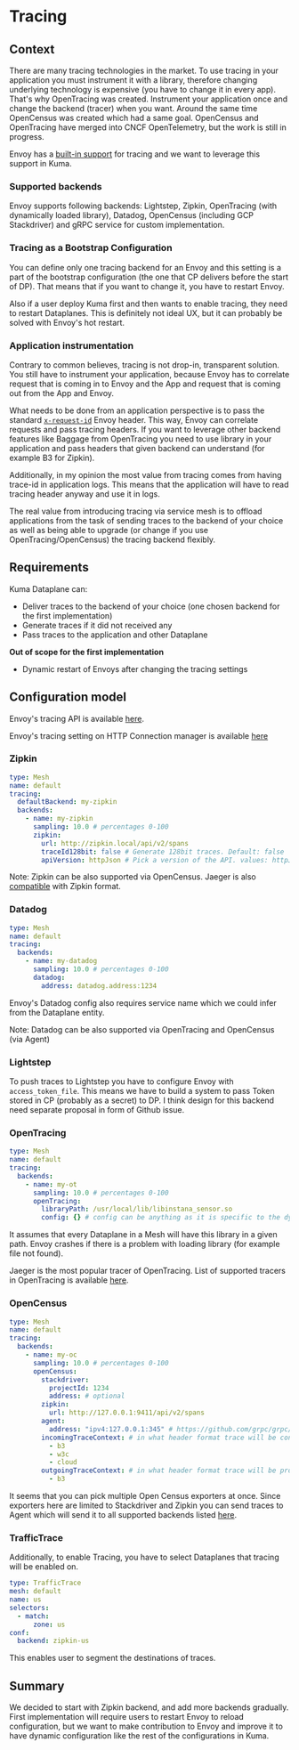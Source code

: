 # Tracing

## Context

There are many tracing technologies in the market. To use tracing in your application you must instrument it with a library, therefore changing underlying technology is expensive (you have to change it in every app).
That's why OpenTracing was created. Instrument your application once and change the backend (tracer) when you want. Around the same time OpenCensus was created which had a same goal.
OpenCensus and OpenTracing have merged into CNCF OpenTelemetry, but the work is still in progress.

Envoy has a [built-in support](https://www.envoyproxy.io/docs/envoy/latest/intro/arch_overview/observability/tracing) for tracing and we want to leverage this support in Kuma.

### Supported backends

Envoy supports following backends: Lightstep, Zipkin,  OpenTracing (with dynamically loaded library), Datadog, OpenCensus (including GCP Stackdriver) and gRPC service for custom implementation.

### Tracing as a Bootstrap Configuration

You can define only one tracing backend for an Envoy and this setting is a part of the bootstrap configuration (the one that CP delivers before the start of DP).
That means that if you want to change it, you have to restart Envoy.

Also if a user deploy Kuma first and then wants to enable tracing, they need to restart Dataplanes.
This is definitely not ideal UX, but it can probably be solved with Envoy's hot restart.

### Application instrumentation

Contrary to common believes, tracing is not drop-in, transparent solution. You still have to instrument your application,
because Envoy has to correlate request that is coming in to Envoy and the App and request that is coming out from the App and Envoy.

What needs to be done from an application perspective is to pass the standard [`x-request-id`](https://www.envoyproxy.io/docs/envoy/latest/configuration/http/http_conn_man/headers#x-request-id) Envoy header. This way, Envoy can correlate requests and pass tracing headers.
If you want to leverage other backend features like Baggage from OpenTracing you need to use library in your application and pass headers that given backend can understand (for example B3 for Zipkin).  

Additionally, in my opinion the most value from tracing comes from having trace-id in application logs. This means that the application will have to read tracing header anyway and use it in logs. 

The real value from introducing tracing via service mesh is to offload applications from the task of sending traces to the backend of your choice as well as being able to upgrade (or change if you use OpenTracing/OpenCensus) the tracing backend flexibly.

## Requirements

Kuma Dataplane can:
* Deliver traces to the backend of your choice (one chosen backend for the first implementation)
* Generate traces if it did not received any
* Pass traces to the application and other Dataplane

**Out of scope for the first implementation**

* Dynamic restart of Envoys after changing the tracing settings

## Configuration model

Envoy's tracing API is available [here](https://www.envoyproxy.io/docs/envoy/latest/api-v2/config/trace/v2/trace.proto).

Envoy's tracing setting on HTTP Connection manager is available [here](https://www.envoyproxy.io/docs/envoy/latest/api-v2/config/filter/network/http_connection_manager/v2/http_connection_manager.proto#config-filter-network-http-connection-manager-v2-httpconnectionmanager-tracing)

### Zipkin

```yaml
type: Mesh
name: default
tracing:
  defaultBackend: my-zipkin
  backends:
    - name: my-zipkin
      sampling: 10.0 # percentages 0-100
      zipkin:
        url: http://zipkin.local/api/v2/spans
        traceId128bit: false # Generate 128bit traces. Default: false
        apiVersion: httpJson # Pick a version of the API. values: httpJson, httpProto. Default: httpJson
```

Note: Zipkin can be also supported via OpenCensus. Jaeger is also [compatible](https://www.jaegertracing.io/docs/1.13/features/#backwards-compatibility-with-zipkin) with Zipkin format.

### Datadog

```yaml
type: Mesh
name: default
tracing:
  backends:
    - name: my-datadog
      sampling: 10.0 # percentages 0-100
      datadog:
        address: datadog.address:1234
```

Envoy's Datadog config also requires service name which we could infer from the Dataplane entity.

Note: Datadog can be also supported via OpenTracing and OpenCensus (via Agent)

### Lightstep

To push traces to Lightstep you have to configure Envoy with `access_token_file`.
This means we have to build a system to pass Token stored in CP (probably as a secret) to DP.
I think design for this backend need separate proposal in form of Github issue.

### OpenTracing

```yaml
type: Mesh
name: default
tracing:
  backends:
    - name: my-ot
      sampling: 10.0 # percentages 0-100
      openTracing:
        libraryPath: /usr/local/lib/libinstana_sensor.so
        config: {} # config can be anything as it is specific to the dynamic library 
```

It assumes that every Dataplane in a Mesh will have this library in a given path.
Envoy crashes if there is a problem with loading library (for example file not found).

Jaeger is the most popular tracer of OpenTracing. List of supported tracers in OpenTracing is available [here](https://opentracing.io/docs/supported-tracers/). 

### OpenCensus

```yaml
type: Mesh
name: default
tracing:
  backends:
    - name: my-oc
      sampling: 10.0 # percentages 0-100
      openCensus:
        stackdriver:
          projectId: 1234
          address: # optional
        zipkin:
          url: http://127.0.0.1:9411/api/v2/spans
        agent:
          address: "ipv4:127.0.0.1:345" # https://github.com/grpc/grpc/blob/master/doc/naming.md
        incomingTraceContext: # in what header format trace will be consumed. Default all, Envoy looks for all of them.
          - b3
          - w3c
          - cloud
        outgoingTraceContext: # in what header format trace will be produced (default: b3)
          - b3
```

It seems that you can pick multiple Open Census exporters at once.
Since exporters here are limited to Stackdriver and Zipkin you can send traces to Agent which will send it to all supported backends listed [here](https://opencensus.io/exporters/supported-exporters/go/ocagent/).

### TrafficTrace

Additionally, to enable Tracing, you have to select Dataplanes that tracing will be enabled on.  

```yaml
type: TrafficTrace
mesh: default
name: us
selectors:
  - match:
      zone: us
conf:
  backend: zipkin-us
```

This enables user to segment the destinations of traces.

## Summary

We decided to start with Zipkin backend, and add more backends gradually.
First implementation will require users to restart Envoy to reload configuration, but we want to make contribution
to Envoy and improve it to have dynamic configuration like the rest of the configurations in Kuma.